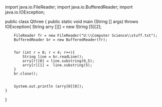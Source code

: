 import java.io.FileReader;
import java.io.BufferedReader;
import java.io.IOException;


public class Qthree
{
    public static void main (String [] args) throws IOException{
        String arry [][] = new String [5][2];


        FileReader fr = new FileReader("U:\\Computer Science\\stuff.txt");
        BufferedReader br = new BufferedReader(fr);


        for (int r = 0; r < 4; r++){
            String line = br.readLine();
            arry[r][0] = line.substring(0,5);
            arry[r][1] =  line.substring(5);
        }
        br.close();


        System.out.println (arry[0][0]);
    }
}
